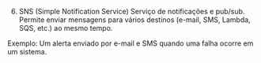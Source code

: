 6. SNS (Simple Notification Service)
Serviço de notificações e pub/sub. Permite enviar mensagens para vários destinos (e-mail, SMS, Lambda, SQS, etc.) ao mesmo tempo.

Exemplo: Um alerta enviado por e-mail e SMS quando uma falha ocorre em um sistema.
